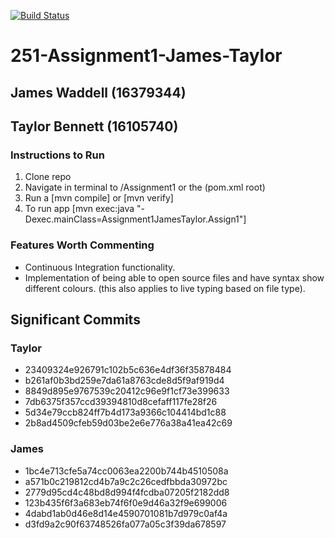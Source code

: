 [![Build Status](https://travis-ci.com/Twolar/251-Assignment1-James-Taylor.svg?token=BkeWHsxqq554WZbYApwz&branch=master)](https://travis-ci.com/Twolar/251-Assignment1-James-Taylor)

# 251-Assignment1-James-Taylor

## James Waddell (16379344)
## Taylor Bennett (16105740)

### Instructions to Run
1. Clone repo
2. Navigate in terminal to /Assignment1 or the (pom.xml root)
3. Run a [mvn compile] or [mvn verify]
4. To run app [mvn exec:java "-Dexec.mainClass=Assignment1JamesTaylor.Assign1"]

### Features Worth Commenting
- Continuous Integration functionality.
- Implementation of being able to open source files and have syntax show different colours. 
(this also applies to live typing based on file type).

## Significant Commits
### Taylor
- 23409324e926791c102b5c636e4df36f35878484
- b261af0b3bd259e7da61a8763cde8d5f9af919d4
- 8849d895e9767539c20412c96e9f1cf73e399633
- 7db6375f357ccd39394810d8cefaff117fe28f26
- 5d34e79ccb824ff7b4d173a9366c104414bd1c88
- 2b8ad4509cfeb59d03be2e6e776a38a41ea42c69

### James
- 1bc4e713cfe5a74cc0063ea2200b744b4510508a
- a571b0c219812cd4b7a9c2c26cedfbbda30972bc
- 2779d95cd4c48bd8d994f4fcdba07205f2182dd8
- 123b435f6f3a683eb74f6f0e9d46a32f9e699006
- 4dabd1ab0d46e8d14e4590701081b7d979c0af4a
- d3fd9a2c90f63748526fa077a05c3f39da678597

